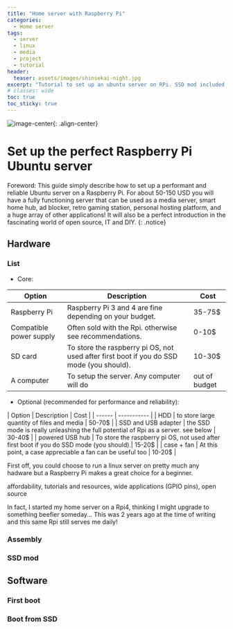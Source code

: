 ```yaml
---
title: "Home server with Raspberry Pi"
categories:
  - Home server
tags:
  - server
  - linux
  - media
  - project
  - tutorial
header:
  teaser: assets/images/shinsekai-night.jpg
excerpt: "Tutorial to set up an ubuntu server on RPi. SSD mod included!"
# classes: wide
toc: true
toc_sticky: true
---
```


![image-center](/{{page.header.teaser}}){: .align-center}

# Set up the perfect Raspberry Pi Ubuntu server


Foreword: This guide simply describe how to set up a performant and reliable Ubuntu server on a Raspberry Pi. For about 50-150 USD you will have a fully functioning server that can be used as a media server, smart home hub, ad blocker, retro gaming station, personal hosting platform, and a huge array of other applications! It will also be a perfect introduction in the fascinating world of open source, IT and DIY.
{: .notice}

## Hardware
### List
- Core:

| Option | Description | Cost |
| ------ | ----------- | ---- |
| Raspberry Pi            | Raspberry Pi 3 and 4 are fine depending on your budget.  | 35-75$ |
| Compatible power supply | Often sold with the Rpi. otherwise see recommendations.  | 0-10$ |
| SD card                 | To store the raspberry pi OS, not used after first boot if you do SSD mode (you should).| 10-30$ |
| A computer              | To setup the server. Any computer will do | out of budget |

- Optional (recommended for performance and reliability):

| Option | Description | Cost |
| ------ | ----------- |
| HDD                  | to store large quantity of files and media  | 50-70$ |
| SSD and USB adapter  | the SSD mode is really unleashing the full potential of Rpi as a server. see below  | 30-40$ |
| powered USB hub      | To store the raspberry pi OS, not used after first boot if you do SSD mode (you should).| 15-20$ |
| case + fan           | At this point, a case appreciable a fan can be useful too | 10-20$ | 

First off, you could choose to run a linux server on pretty much any hadware but a Raspberry Pi makes a great choice for a beginner. 

affordability, tutorials and resources, wide applications (GPIO pins), open source

In fact, I started my home server on a Rpi4, thinking I might upgrade to something beefier someday... This was 2 years ago at the time of writing and this same Rpi still serves me daily!

### Assembly

### SSD mod

## Software

### First boot

### Boot from SSD